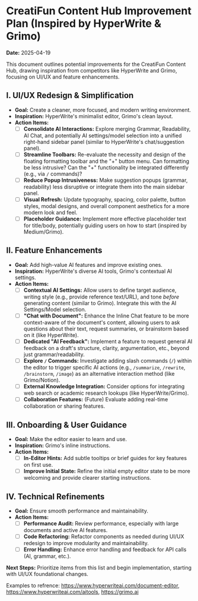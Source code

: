 # CreatiFun Content Hub Improvement Plan (Inspired by HyperWrite & Grimo)

**Date:** 2025-04-19

This document outlines potential improvements for the CreatiFun Content Hub, drawing inspiration from competitors like HyperWrite and Grimo, focusing on UI/UX and feature enhancements.

## I. UI/UX Redesign & Simplification

*   **Goal:** Create a cleaner, more focused, and modern writing environment.
*   **Inspiration:** HyperWrite's minimalist editor, Grimo's clean layout.
*   **Action Items:**
    *   [ ] **Consolidate AI Interactions:** Explore merging Grammar, Readability, AI Chat, and potentially AI settings/model selection into a unified right-hand sidebar panel (similar to HyperWrite's chat/suggestion panel).
    *   [ ] **Streamline Toolbars:** Re-evaluate the necessity and design of the floating formatting toolbar and the "+" button menu. Can formatting be less intrusive? Can the "+" functionality be integrated differently (e.g., via `/` commands)?
    *   [ ] **Reduce Popup Intrusiveness:** Make suggestion popups (grammar, readability) less disruptive or integrate them into the main sidebar panel.
    *   [ ] **Visual Refresh:** Update typography, spacing, color palette, button styles, modal designs, and overall component aesthetics for a more modern look and feel.
    *   [ ] **Placeholder Guidance:** Implement more effective placeholder text for title/body, potentially guiding users on how to start (inspired by Medium/Grimo).

## II. Feature Enhancements

*   **Goal:** Add high-value AI features and improve existing ones.
*   **Inspiration:** HyperWrite's diverse AI tools, Grimo's contextual AI settings.
*   **Action Items:**
    *   [ ] **Contextual AI Settings:** Allow users to define target audience, writing style (e.g., provide reference text/URL), and tone *before* generating content (similar to Grimo). Integrate this with the AI Settings/Model selection.
    *   [ ] **"Chat with Document":** Enhance the Inline Chat feature to be more context-aware of the document's content, allowing users to ask questions about their text, request summaries, or brainstorm based on it (like HyperWrite).
    *   [ ] **Dedicated "AI Feedback":** Implement a feature to request general AI feedback on a draft's structure, clarity, argumentation, etc., beyond just grammar/readability.
    *   [ ] **Explore `/` Commands:** Investigate adding slash commands (`/`) within the editor to trigger specific AI actions (e.g., `/summarize`, `/rewrite`, `/brainstorm`, `/image`) as an alternative interaction method (like Grimo/Notion).
    *   [ ] **External Knowledge Integration:** Consider options for integrating web search or academic research lookups (like HyperWrite/Grimo).
    *   [ ] **Collaboration Features:** (Future) Evaluate adding real-time collaboration or sharing features.

## III. Onboarding & User Guidance

*   **Goal:** Make the editor easier to learn and use.
*   **Inspiration:** Grimo's inline instructions.
*   **Action Items:**
    *   [ ] **In-Editor Hints:** Add subtle tooltips or brief guides for key features on first use.
    *   [ ] **Improve Initial State:** Refine the initial empty editor state to be more welcoming and provide clearer starting instructions.

## IV. Technical Refinements

*   **Goal:** Ensure smooth performance and maintainability.
*   **Action Items:**
    *   [ ] **Performance Audit:** Review performance, especially with large documents and active AI features.
    *   [ ] **Code Refactoring:** Refactor components as needed during UI/UX redesign to improve modularity and maintainability.
    *   [ ] **Error Handling:** Enhance error handling and feedback for API calls (AI, grammar, etc.).

**Next Steps:** Prioritize items from this list and begin implementation, starting with UI/UX foundational changes.

Examples to refrence: https://www.hyperwriteai.com/document-editor, https://www.hyperwriteai.com/aitools, https://grimo.ai